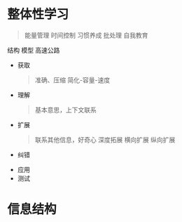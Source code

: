 # 整体性学习 

> 能量管理 
> 时间控制 
> 习惯养成 
> 批处理 
> 自我教育

结构 模型 高速公路

* 获取
    > 准确、压缩 简化-容量-速度
* 理解
    > 基本意思，上下文联系
* 扩展
    > 联系其他信息，好奇心
    > 深度拓展 横向扩展 纵向扩展
* 纠错
    > 
* 应用
* 测试

# 信息结构